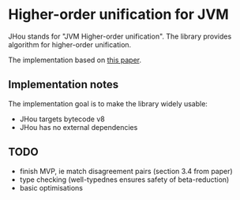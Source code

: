 # Higher-order unification for JVM

JHou stands for "JVM Higher-order unification".
The library provides algorithm for higher-order unification.

The implementation based on
[this paper](https://www21.in.tum.de/teaching/sar/SS20/5.pdf).

## Implementation notes

The implementation goal is to make the library widely usable:

* JHou targets bytecode v8
* JHou has no external dependencies

## TODO

* finish MVP, ie match disagreement pairs (section 3.4 from paper)
* type checking (well-typednes ensures safety of beta-reduction)
* basic optimisations